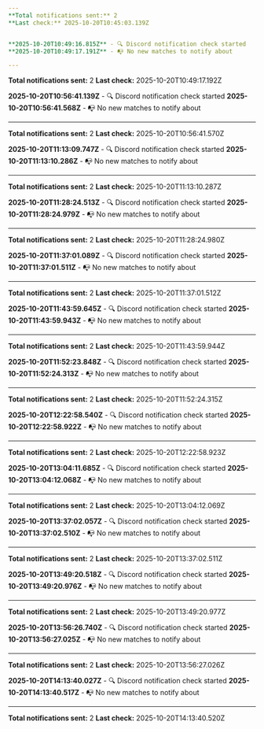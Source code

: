 ```yaml
---
**Total notifications sent:** 2
**Last check:** 2025-10-20T10:45:03.139Z


**2025-10-20T10:49:16.815Z** - 🔍 Discord notification check started
**2025-10-20T10:49:17.191Z** - 📭 No new matches to notify about

---
```

**Total notifications sent:** 2
**Last check:** 2025-10-20T10:49:17.192Z


**2025-10-20T10:56:41.139Z** - 🔍 Discord notification check started
**2025-10-20T10:56:41.568Z** - 📭 No new matches to notify about

---
**Total notifications sent:** 2
**Last check:** 2025-10-20T10:56:41.570Z


**2025-10-20T11:13:09.747Z** - 🔍 Discord notification check started
**2025-10-20T11:13:10.286Z** - 📭 No new matches to notify about

---
**Total notifications sent:** 2
**Last check:** 2025-10-20T11:13:10.287Z


**2025-10-20T11:28:24.513Z** - 🔍 Discord notification check started
**2025-10-20T11:28:24.979Z** - 📭 No new matches to notify about

---
**Total notifications sent:** 2
**Last check:** 2025-10-20T11:28:24.980Z


**2025-10-20T11:37:01.089Z** - 🔍 Discord notification check started
**2025-10-20T11:37:01.511Z** - 📭 No new matches to notify about

---
**Total notifications sent:** 2
**Last check:** 2025-10-20T11:37:01.512Z


**2025-10-20T11:43:59.645Z** - 🔍 Discord notification check started
**2025-10-20T11:43:59.943Z** - 📭 No new matches to notify about

---
**Total notifications sent:** 2
**Last check:** 2025-10-20T11:43:59.944Z


**2025-10-20T11:52:23.848Z** - 🔍 Discord notification check started
**2025-10-20T11:52:24.313Z** - 📭 No new matches to notify about

---
**Total notifications sent:** 2
**Last check:** 2025-10-20T11:52:24.315Z


**2025-10-20T12:22:58.540Z** - 🔍 Discord notification check started
**2025-10-20T12:22:58.922Z** - 📭 No new matches to notify about

---
**Total notifications sent:** 2
**Last check:** 2025-10-20T12:22:58.923Z


**2025-10-20T13:04:11.685Z** - 🔍 Discord notification check started
**2025-10-20T13:04:12.068Z** - 📭 No new matches to notify about

---
**Total notifications sent:** 2
**Last check:** 2025-10-20T13:04:12.069Z


**2025-10-20T13:37:02.057Z** - 🔍 Discord notification check started
**2025-10-20T13:37:02.510Z** - 📭 No new matches to notify about

---
**Total notifications sent:** 2
**Last check:** 2025-10-20T13:37:02.511Z


**2025-10-20T13:49:20.518Z** - 🔍 Discord notification check started
**2025-10-20T13:49:20.976Z** - 📭 No new matches to notify about

---
**Total notifications sent:** 2
**Last check:** 2025-10-20T13:49:20.977Z


**2025-10-20T13:56:26.740Z** - 🔍 Discord notification check started
**2025-10-20T13:56:27.025Z** - 📭 No new matches to notify about

---
**Total notifications sent:** 2
**Last check:** 2025-10-20T13:56:27.026Z


**2025-10-20T14:13:40.027Z** - 🔍 Discord notification check started
**2025-10-20T14:13:40.517Z** - 📭 No new matches to notify about

---
**Total notifications sent:** 2
**Last check:** 2025-10-20T14:13:40.520Z
